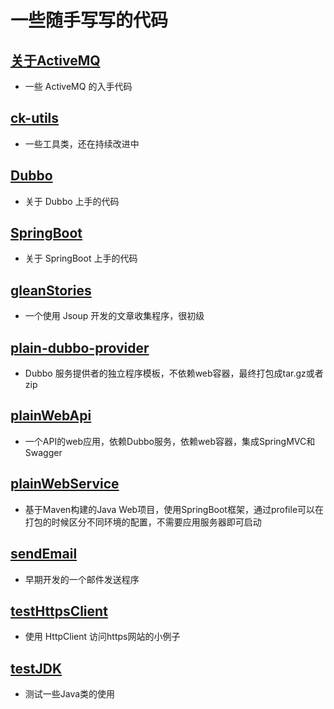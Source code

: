 # 一些随手写写的代码

## [关于ActiveMQ](https://github.com/toulezu/play/tree/master/ActiveMQ)

- 一些 ActiveMQ 的入手代码

## [ck-utils](https://github.com/toulezu/play/tree/master/ck-utils)

- 一些工具类，还在持续改进中

## [Dubbo](https://github.com/toulezu/play/tree/master/Dubbo)

- 关于 Dubbo 上手的代码

## [SpringBoot](https://github.com/toulezu/play/tree/master/SpringBoot)

- 关于 SpringBoot 上手的代码

## [gleanStories](https://github.com/toulezu/play/tree/master/gleanStories)

- 一个使用 Jsoup 开发的文章收集程序，很初级

## [plain-dubbo-provider](https://github.com/toulezu/play/tree/master/plain-dubbo-provider)

- Dubbo 服务提供者的独立程序模板，不依赖web容器，最终打包成tar.gz或者zip

## [plainWebApi](https://github.com/toulezu/play/tree/master/plainWebApi)

- 一个API的web应用，依赖Dubbo服务，依赖web容器，集成SpringMVC和Swagger

## [plainWebService](https://github.com/toulezu/play/tree/master/plainWebService)

- 基于Maven构建的Java Web项目，使用SpringBoot框架，通过profile可以在打包的时候区分不同环境的配置，不需要应用服务器即可启动

## [sendEmail](https://github.com/toulezu/play/tree/master/sendEmail)

- 早期开发的一个邮件发送程序

## [testHttpsClient](https://github.com/toulezu/play/tree/master/testHttpsClient)

- 使用 HttpClient 访问https网站的小例子

## [testJDK](https://github.com/toulezu/play/tree/master/testJDK)

- 测试一些Java类的使用
